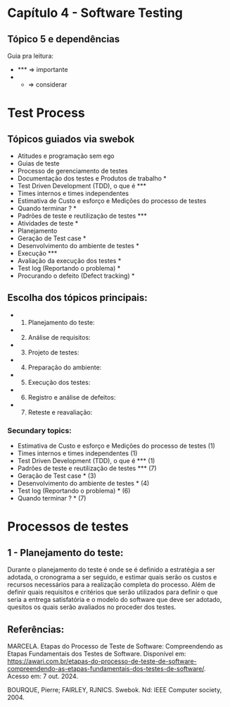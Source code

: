 # Capítulo 4 - Software Testing

## Tópico 5 e dependências

Guia pra leitura:
  - *** => importante
  - * => considerar

# Test Process

## Tópicos guiados via swebok

- Atitudes e programação sem ego
- Guias de teste
- Processo de gerenciamento de testes
- Documentação dos testes e Produtos de trabalho *
- Test Driven Development (TDD), o que é ***
- Times internos e times independentes
- Estimativa de Custo e esforço e Medições do processo de testes
- Quando terminar ? *
- Padrões de teste e reutilização de testes ***
- Atividades de teste *
- Planejamento
- Geração de Test case *
- Desenvolvimento do ambiente de testes *
- Execução ***
- Avaliação da execução dos testes *
- Test log (Reportando o problema) *
- Procurando o defeito (Defect tracking) *

## Escolha dos tópicos principais:

- 1. Planejamento do teste:
- 2. Análise de requisitos:
- 3. Projeto de testes:
- 4. Preparação do ambiente:
- 5. Execução dos testes:
- 6. Registro e análise de defeitos:
- 7. Reteste e reavaliação:

### Secundary topics:

  - Estimativa de Custo e esforço e Medições do processo de testes (1)
  - Times internos e times independentes (1)
  - Test Driven Development (TDD), o que é *** (1)
  - Padrões de teste e reutilização de testes *** (7)
  - Geração de Test case * (3)
  - Desenvolvimento do ambiente de testes * (4)
  - Test log (Reportando o problema) * (6)
  - Quando terminar ? * (7)

# Processos de testes

## 1 - Planejamento do teste:

  Durante o planejamento do teste é onde se é definido a estratégia a ser adotada, o cronograma a ser seguido, e estimar quais serão os custos e recursos necessários para a realização completa do processo. Além de definir quais requisitos e critérios que serão utilizados para definir o que seria a entrega satisfatória e o modelo do software que deve ser adotado, quesitos os quais serão avaliados no proceder dos testes.
  




## Referências:
MARCELA. Etapas do Processo de Teste de Software: Compreendendo as Etapas Fundamentais dos Testes de Software. Disponível em: <https://awari.com.br/etapas-do-processo-de-teste-de-software-compreendendo-as-etapas-fundamentais-dos-testes-de-software/>. Acesso em: 7 out. 2024.

BOURQUE, Pierre; FAIRLEY, RJNICS. Swebok. Nd: IEEE Computer society, 2004.
